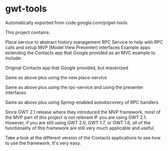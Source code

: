# gwt-tools
Automatically exported from code.google.com/p/gwt-tools

This project contains:

Place service to abstract history management
RPC Service to help with RPC calls and setup
MVP (Model View Presenter) interfaces
Example apps extending the Contacts app that Google provided as an MVC example to include:

Original Contacts app that Google provided, but mavenized

Same as above plus using the new place-service

Same as above plus using the rpc-service and using the presenter interfaces

Same as above plus using Spring-enabled autodiscovery of RPC handlers

Since GWT 2.1 release where they introduced the MVP framework, most of the MVP part of this project is not relevant IF you are using GWT 2.1. However, if you are still using GWT 2.0, GWT 1.7, or GWT 1.6, all of the functionality of this framework are still very much applicable and useful.

Take a look at the different version of the Contacts applications to see how to use the framework. It's very easy.
